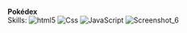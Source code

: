 <b>Pokédex</b> <br>
Skills:
  <img alt="html5" src="https://img.shields.io/badge/-HTML5-E34F26?style=flat-square&logo=html5&logoColor=white"/>
  <img alt="Css" src="https://img.shields.io/badge/-CSS3-1572B6?style=flat-square&logo=css3&logoColor=white"/>
  <img alt="JavaScript" src="https://img.shields.io/badge/-JavaScript-F7DF1E?style=flat-square&logo=javascript&logoColor=white"/> 
![Screenshot_6](https://github.com/Anapds/ProjetoPokedex/assets/109384880/8d46de65-92bc-4565-b76f-878b34ee9083)

